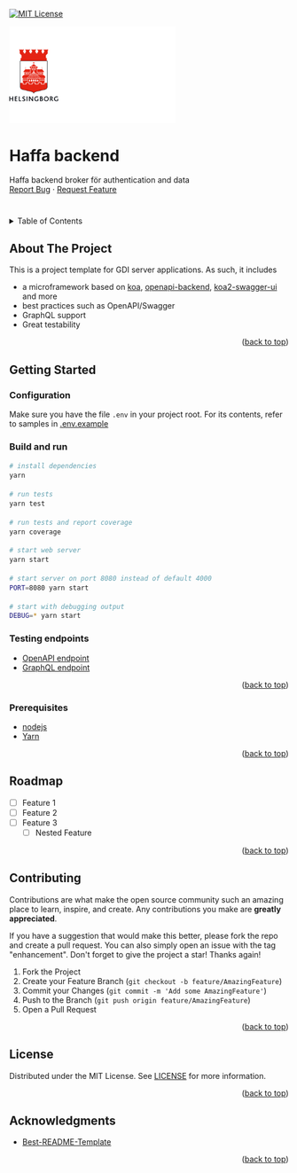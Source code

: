 <!-- Improved compatibility of back to top link: See: https://github.com/othneildrew/Best-README-Template/pull/73 -->
<a name="readme-top"></a>
<!--
*** Thanks for checking out the Best-README-Template. If you have a suggestion
*** that would make this better, please fork the repo and create a pull request
*** or simply open an issue with the tag "enhancement".
*** Don't forget to give the project a star!
*** Thanks again! Now go create something AMAZING! :D
-->



<!-- PROJECT SHIELDS -->
<!--
*** I'm using markdown "reference style" links for readability.
*** Reference links are enclosed in brackets [ ] instead of parentheses ( ).
*** See the bottom of this document for the declaration of the reference variables
*** for contributors-url, forks-url, etc. This is an optional, concise syntax you may use.
*** https://www.markdownguide.org/basic-syntax/#reference-style-links
-->
[![MIT License][license-shield]][license-url]

<p>
  <a href="https://github.com/helsingborg-stad/haffa-backend">
    <img src="docs/images/hbg-github-logo-combo.png" alt="Logo" width="300">
  </a>
</p>
<h1>Haffa backend</h1>
<p>
  Haffa backend broker för authentication and data
  <br />
  <a href="https://github.com/helsingborg-stad/haffa-backend/issues">Report Bug</a>
  ·
  <a href="https://github.com/helsingborg-stad/haffa-backend/issues">Request Feature</a>
</p>



# 

<!-- TABLE OF CONTENTS -->
<details>
  <summary>Table of Contents</summary>
  <ol>
    <li>
      <a href="#about-the-project">About The Project</a>
    </li>
    <li>
      <a href="#getting-started">Getting Started</a>
      <ul>
        <li><a href="#prerequisites">Prerequisites</a></li>
      </ul>
    </li>
    <li><a href="#roadmap">Roadmap</a></li>
    <li><a href="#contributing">Contributing</a></li>
    <li><a href="#license">License</a></li>
    <li><a href="#acknowledgments">Acknowledgments</a></li>
  </ol>
</details>



<!-- ABOUT THE PROJECT -->
## About The Project

This is a project template for GDI server applications.
As such, it includes
- a microframework based on [koa](https://koajs.com/), [openapi-backend](https://github.com/anttiviljami/openapi-backend), [koa2-swagger-ui](https://github.com/scttcper/koa2-swagger-ui) and more
- best practices such as OpenAPI/Swagger
- GraphQL support
- Great testability

<p align="right">(<a href="#readme-top">back to top</a>)</p>


<!-- GETTING STARTED -->
## Getting Started

### Configuration
Make sure you have the file `.env` in your project root. For its contents, refer to samples in [.env.example](./.env.example)

### Build and run
```sh
# install dependencies
yarn

# run tests
yarn test

# run tests and report coverage
yarn coverage

# start web server
yarn start

# start server on port 8080 instead of default 4000
PORT=8080 yarn start

# start with debugging output
DEBUG=* yarn start

```

### Testing endpoints

- [OpenAPI endpoint](http://localhost:4000)
- [GraphQL endpoint](https://cloud.hasura.io/public/graphiql?endpoint=http%3A%2F%2Flocalhost%3A4000%2Fapi%2Fv1%2Fhaffa%2Fgraphql)

<p align="right">(<a href="#readme-top">back to top</a>)</p>

### Prerequisites

- [nodejs](https://nodejs.org/en/)
- [Yarn](https://classic.yarnpkg.com/lang/en/docs/install)

<p align="right">(<a href="#readme-top">back to top</a>)</p>

## Roadmap

- [ ] Feature 1
- [ ] Feature 2
- [ ] Feature 3
    - [ ] Nested Feature

<p align="right">(<a href="#readme-top">back to top</a>)</p>



<!-- CONTRIBUTING -->
## Contributing

Contributions are what make the open source community such an amazing place to learn, inspire, and create. Any contributions you make are **greatly appreciated**.

If you have a suggestion that would make this better, please fork the repo and create a pull request. You can also simply open an issue with the tag "enhancement".
Don't forget to give the project a star! Thanks again!

1. Fork the Project
2. Create your Feature Branch (`git checkout -b feature/AmazingFeature`)
3. Commit your Changes (`git commit -m 'Add some AmazingFeature'`)
4. Push to the Branch (`git push origin feature/AmazingFeature`)
5. Open a Pull Request

<p align="right">(<a href="#readme-top">back to top</a>)</p>



<!-- LICENSE -->
## License

Distributed under the MIT License. See [LICENSE](LICENSE) for more information.

<p align="right">(<a href="#readme-top">back to top</a>)</p>



<!-- ACKNOWLEDGMENTS -->
## Acknowledgments

* [Best-README-Template](https://github.com/othneildrew/Best-README-Template)

<p align="right">(<a href="#readme-top">back to top</a>)</p>



<!-- MARKDOWN LINKS & IMAGES -->
<!-- https://www.markdownguide.org/basic-syntax/#reference-style-links -->
[license-shield]: https://img.shields.io/github/license/helsingborg-stad/haffa-backend.svg?style=for-the-badge
[license-url]: https://github.com/helsingborg-stad/haffa-backend/blob/master/LICENSE.txt
